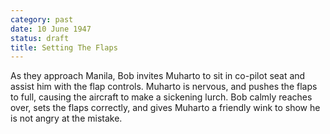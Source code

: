 ```yaml
---
category: past
date: 10 June 1947
status: draft
title: Setting The Flaps
---
```



As they approach Manila, Bob invites Muharto to sit in
co-pilot seat and assist him with the flap controls. Muharto is nervous,
and pushes the flaps to full, causing the aircraft to make a sickening
lurch. Bob calmly reaches over, sets the flaps correctly, and gives
Muharto a friendly wink to show he is not angry at the mistake.

